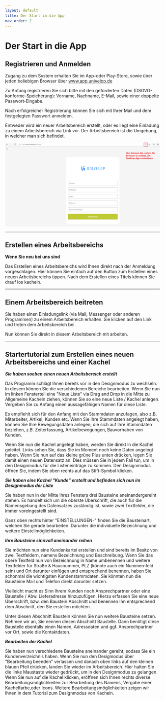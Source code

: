 ```yaml
---
layout: default
title: Der Start in die App
nav_order: 2
---
```


# Der Start in die App

## Registrieren und Anmelden

Zugang zu dem System erhalten Sie im App-oder Play-Store, sowie über jeden beliebigen Browser über
www.app.univelop.de

Zu Anfang registrieren Sie sich bitte mit den geforderten Daten (DSGVO-konforme-Speicherung):
Vorname, Nachname, E-Mail, sowie einer doppelte Passwort-Eingabe.

Nach erfolgreicher Registrierung können Sie sich mit Ihrer Mail und dem festgelegten Passwort anmelden.

Entweder wird ein neuer Arbeitsbereich erstellt, oder es liegt eine Einladung zu einem Arbeitsbereich via Link vor. 
Der Arbeitsbereich ist die Umgebung, in welcher man sich befindet.

![registration](..\assets\start-app\registration.png "registration")

---

## Erstellen eines Arbeitsbereichs

**Wenn Sie neu bei uns sind**

Das Erstellen eines Arbeitsbereichs wird Ihnen direkt nach der Anmeldung vorgeschlagen. Hier können Sie einfach
auf den Button zum Erstellen eines neuen Arbeitsbereichs tippen. Nach dem Erstellen eines Titels können Sie drauf los kacheln.

---

## Einem Arbeitsbereich beitreten

Sie haben einen Einladungslink (via Mail, Messenger oder anderen Programmen) zu einem Arbeitsbereich erhalten. 
Sie klicken auf den Link und treten dem Arbeitsbereich bei.

Nun können Sie direkt in diesem Arbeitsbereich mit arbeiten.

---

## Startertutorial zum Erstellen eines neuen Arbeitsbereichs und einer Kachel

***Sie haben soeben einen neuen Arbeitsbereich erstellt***

Das Programm schlägt Ihnen bereits vor in den Designmodus zu wechseln. In diesem können Sie die verschiedenen Bereiche bearbeiten.
Wenn Sie nun im linken Fensterteil eine "Neue Liste" via Drag and Drop in die Mitte zu Allgemeine Kacheln ziehen,
können Sie so eine neue Liste / Kachel anlegen. Vergeben Sie zu Anfang einen aussagefähigen Namen für diese Liste.

Es empfiehlt sich für den Anfang mit den Stammdaten anzufagen, also z.B. Mitarbeiter, Artikel, Kunden etc.
Wenn Sie Ihre Stammdaten angelegt haben, können Sie Ihre Bewegungsdaten anlegen, die sich auf Ihre Stammdaten beziehen, 
z.B. Zeiterfassung, Artikelbewegungen, Bauvorhaben von Kunden.

Wenn Sie nun die Kachel angelegt haben, werden Sie direkt in die Kachel geleitet. Links sehen Sie, 
dass Sie im Moment noch keine Daten angelegt haben. Wenn Sie nun auf das kleine grüne Plus unten drücken,
legen Sie damit einen neuen Datensatz an. Dies müssen Sie in jedem Fall tun, um in den Designmodus für die Listeneinträge zu kommen.
Den Designmodus öffnen Sie, indem Sie oben rechts auf das Stift-Symbol klicken.

***Sie haben eine Kachel "Kunde" erstellt und befinden sich nun im Designmodus der Liste***

Sie haben nun in der Mitte Ihres Fensters drei Bausteine aneinandergereiht stehen. Es handelt sich um die oberste Überschrift, 
die auch für die Namensgebung des Datensatzes zuständig ist, sowie zwei Textfelder, die immer voreingestellt sind.

Ganz oben rechts hinter "EINSTELLUNGEN-" finden Sie die Bausteinart, welchen Sie gerade bearbeiten.
Darunter die individuelle Bezeichnung und weitere Einstellmöglichkeiten.

***Ihre Bausteine sinnvoll aneinander reihen***

Sie möchten nun eine Kundenkartei erstellen und sind bereits im Besitz von zwei Textfeldern, namens
Bezeichnung und Beschreibung. Wenn Sie das obere Textfeld nun von Bezeichnung in Name umbenennen und weitere Textfelder für Straße & Hausnummer, PLZ (könnte auch ein Nummernfeld sein) und Ort darunter einfügen und entsprechend benennen, haben Sie
schonmal die wichtigsten Kundenstammdaten. Sie könnten nun die Bausteine Mail und Telefon direkt darunter setzen.

Vielleicht macht es Sinn Ihrem Kunden noch Ansprechpartner oder eine Baustelle / Abw. Lieferadresse hinzuzufügen.
Hierzu erfassen Sie eine neue Überschrift, bzw. den Baustein Abschnitt und benennen Ihn entsprechend dem Abschnitt, den Sie
erstellen möchten.

Unter diesen Abschnitt Baustein können Sie nun weitere Bausteine setzen. Nehmen wir an, Sie nennen diesen Abschnitt Baustelle.
Dann benötigt diese Baustelle ebenfalls einen Namen, Adressdaten und ggf. Ansprechpartner vor Ort, sowie die Kontaktdaten.

***Bearbeiten der Kachel***

Sie haben nun verschiedene Bausteine aneinander gereiht, sodass Sie ein Kundenverzeichnis haben.
Wenn Sie nun den Desigmodus über "Bearbeitung beenden" verlassen und danach oben links auf den kleinen blauen Pfeil drücken,
landen Sie wieder im Arbeitsbereich.
Hier halten Sie die linke Maustaste wieder gedrückt, um in den Designmodus zu gelangen. Wenn Sie nun auf die Kachel klicken,
eröffnen sich Ihnen rechts diverse Bearbeitungsmöglichkeiten zur Bearbeitung des Namens, Vergabe einer Kachelfarbe,oder Icons.
Weitere Bearbeitungsmöglichkeiten zeigen wir Ihnen in dem Tutorial zum Designmodus von Kacheln.